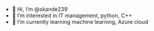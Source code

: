 - 👋 Hi, I’m @skande239
- 👀 I’m interested in IT management, python, C++ 
- 🌱 I’m currently learning machine learning, Azure cloud


<!---
skande239/skande239 is a ✨ special ✨ repository because its `README.md` (this file) appears on your GitHub profile.
You can click the Preview link to take a look at your changes.
--->
